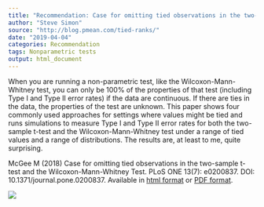 ```yaml
---
title: "Recommendation: Case for omitting tied observations in the two-sample t-test and the Wilcoxon-Mann-Whitney Test"
author: "Steve Simon"
source: "http://blog.pmean.com/tied-ranks/"
date: "2019-04-04"
categories: Recommendation
tags: Nonparametric tests
output: html_document
---
```


When you are running a non-parametric test, like the
Wilcoxon-Mann-Whitney test, you can only be 100% of the properties of
that test (including Type I and Type II error rates) if the data are
continuous. If there are ties in the data, the properties of the test
are unknown. This paper shows four commonly used approaches for settings
where values might be tied and runs simulations to measure Type I and
Type II error rates for both the two-sample t-test and the
Wilcoxon-Mann-Whitney test under a range of tied values and a range of
distributions. The results are, at least to me, quite
surprising.

<!---More--->

McGee M (2018) Case for omitting tied observations in the two-sample
t-test and the Wilcoxon-Mann-Whitney Test. PLoS ONE 13(7): e0200837.
DOI: 10.1371/journal.pone.0200837. Available in [html
format](https://journals.plos.org/plosone/article?id=10.1371/journal.pone.0200837)
or [PDF
format](https://journals.plos.org/plosone/article/file?id=10.1371/journal.pone.0200837&type=printable).

![](http://www.pmean.com/images/images/19/tied-ranks01.png)




